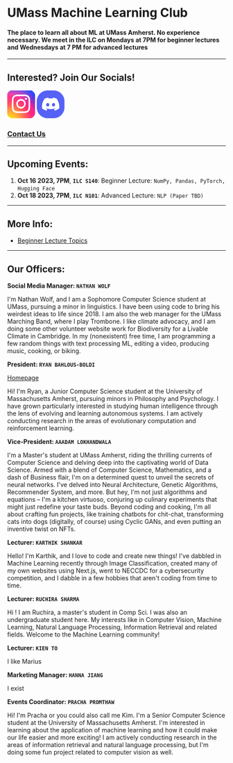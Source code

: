 # UMass Machine Learning Club

#### The place to learn all about ML at UMass Amherst. No experience necessary. **We meet in the ILC on Mondays at 7PM for beginner lectures and Wednesdays at 7 PM for advanced lectures**

--------------------
## Interested? Join Our Socials!
[![Instagram Logo](./instagram_icon_161086.png)](https://www.instagram.com/umass_mlclub/ "Our Insta")
[![Discord Logo](./good%20discord%20icon.png)](https://discord.gg/GW5CjNuTNx "Our Discord")

### [Contact Us](https://forms.gle/zSJJFD5UMU6yVmYA8)

---------------

## Upcoming Events:

1. **Oct 16 2023, 7PM**, **`ILC S140`**: Beginner Lecture: `NumPy, Pandas, PyTorch, Hugging Face`
2. **Oct 18 2023, 7PM**, **`ILC N101`**: Advanced Lecture: `NLP (Paper TBD)`

-----------------

## More Info: 

* [Beginner Lecture Topics](/lecture_schedule.md)

----------------

## Our Officers:

**Social Media Manager: `NATHAN WOLF`**

I'm Nathan Wolf, and I am a Sophomore Computer Science student at UMass, pursuing a minor in linguistics. I have been using code to bring his weirdest ideas to life since 2018. I am also the web manager for the UMass Marching Band, where I play Trombone. I like climate advocacy, and I am doing some other volunteer website work for Biodiversity for a Livable Climate in Cambridge. In my (nonexistent) free time, I am programming a few random things with text processing ML, editing a video, producing music, cooking, or biking.

**President: `RYAN BAHLOUS-BOLDI`** 

[Homepage](https://ryanboldi.github.io/)

Hi! I'm Ryan, a Junior Computer Science student at the University of Massachusetts Amherst, pursuing minors in Philosophy and Psychology. I have grown particularly interested in studying human intelligence through the lens of evolving and learning autonomous systems. I am actively conducting research in the areas of evolutionary computation and reinforcement learning. 


**Vice-President: `AAADAM LOKHANDWALA`**

I'm a Master's student at UMass Amherst, riding the thrilling currents of Computer Science and delving deep into the captivating world of Data Science. Armed with a blend of Computer Science, Mathematics, and a dash of Business flair, I'm on a determined quest to unveil the secrets of neural networks. I've delved into Neural Architecture, Genetic Algorithms, Recommender System, and more. But hey, I'm not just algorithms and equations – I'm a kitchen virtuoso, conjuring up culinary experiments that might just redefine your taste buds. Beyond coding and cooking, I'm all about crafting fun projects, like training chatbots for chit-chat, transforming cats into dogs (digitally, of course) using Cyclic GANs, and even putting an inventive twist on NFTs.

**Lecturer: `KARTHIK SHANKAR`**

Hello! I'm Karthik, and I love to code and create new things! I've dabbled in Machine Learning recently through Image Classification, created many of my own websites using Next.js, went to NECCDC for a cybersecurity competition, and I dabble in a few hobbies that aren't coding from time to time.

**Lecturer: `RUCHIRA SHARMA`**

Hi ! I am Ruchira, a master's student in Comp Sci. I was also an undergraduate student here. My interests like in Computer Vision, Machine Learning, Natural Language Processing, Information Retrieval and related fields. Welcome to the Machine Learning community! 

**Lecturer: `KIEN TO`**

I like Marius

**Marketing Manager: `HANNA JIANG`**

I exist

**Events Coordinator: `PRACHA PROMTHAW`**

Hi! I'm Pracha or you could also call me Kim. I'm a Senior Computer Science student at the University of Massachusetts Amherst. I'm interested in learning about the application of machine learning and how it could make our life easier and more exciting! I am actively conducting research in the areas of information retrieval and natural language processing, but I'm doing some fun project related to computer vision as well.
